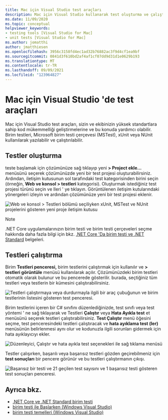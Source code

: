 ```yaml
---
title: Mac için Visual Studio test araçları
description: Mac için Visual Studio kullanarak test oluşturma ve çalıştırma.
ms.date: 11/09/2020
ms.topic: conceptual
helpviewer_keywords:
- testing tools [Visual Studio for Mac]
- unit tests [Visual Studio for Mac]
ms.author: jomatthi
author: jmatthiesen
ms.openlocfilehash: 3956c3158fd4ec1ad32b76882ac3f9d4cf1ea9bf
ms.sourcegitcommit: 0841d3f610bd2af4af1cf07dd9d31d1e0629b193
ms.translationtype: MT
ms.contentlocale: tr-TR
ms.lasthandoff: 09/09/2021
ms.locfileid: "123964827"
---
```

# <a name="testing-tools-in-visual-studio-for-mac"></a>Mac için Visual Studio 'de test araçları

Mac için Visual Studio test araçları, sizin ve ekibinizin yüksek standartlara sahip kod mükemmelliği geliştirmelerine ve bu konuda yardımcı olabilir. Birim testleri, Microsoft birim testi çerçevesi (MSTest), xUnit veya NUnit kullanılarak yazılabilir ve çalıştırılabilir.

## <a name="creating-tests"></a>Testler oluşturma
teste başlamak için çözümünüze sağ tıklayıp yeni **> Project ekle...** menüsünü seçerek çözümünüzde yeni bir test projesi oluşturabilirsiniz. Ardından, iletişim kutusunun sol tarafındaki test kategorisinden birini seçin (örneğin, **Web ve konsol > testleri** kategorisi). Oluşturmak istediğiniz test projesi türünü seçin ve Ileri ' ye tıklayın. Görüntülenen iletişim kutularındaki yönergeleri izleyin ve ardından çözümünüze yeni bir test projesi eklenir.

![Web ve konsol > Testleri bölümü seçiliyken xUnit, MSTest ve NUnit projelerini gösteren yeni proje iletişim kutusu](media/create-new-test-project.PNG)

> [!NOTE]
> .NET Core uygulamalarınızın birim testi ve birim testi çerçeveleri seçme hakkında daha fazla bilgi için bkz. [.NET Core 'Da birim testi ve .NET Standard](/dotnet/core/testing/?pivots=xunit) belgeleri.

## <a name="running-tests"></a>Testleri çalıştırma
Birim **Testleri penceresi,** birim testlerini çalıştırmak için kullanılır ve **> testleri görüntüle** menüsü kullanılarak açılır. Çözümünüzdeki birim testleri otomatik olarak bulunur ve bu pencerede gösterilir. burada, seçtiğiniz tüm testleri veya testlerin bir kümesini çalıştırabilirsiniz.

![Testleri çalıştırmaya veya durdurmayla ilgili bir araç çubuğunun ve birim testlerinin listesini gösteren test penceresi.](media/test-window.PNG)

Birim testlerini içeren bir C# sınıfını düzenlediğinizde, test sınıfı veya test yöntemi ' ne sağ tıklayarak ve Testleri **Çalıştır** veya **Hata Ayıkla test** et menüsünü seçerek testleri çalıştırabilirsiniz. **Test Çalıştır** menü öğesini seçme, test penceresindeki testleri çalıştıracak ve **hata ayıklama test (ler)** menüsünün belirlenmesi aynı olur ve kodunuzla ilgili sorunları gidermek için hata ayıklayıcıyı ekler.

![Düzenleyici, Çalıştır ve hata ayıkla test seçenekleri ile sağ tıklama menüsü](media/run-tests-context-menu.PNG)

Testler çalışırken, başarılı veya başarısız testleri gözden geçirebilmeniz için **test sonuçları** bir pencere görünür ve bu testleri çalıştırmanın çıkışı.

![Başarısız bir testi ve 21 geçilen test sayısını ve 1 başarısız testi gösteren test sonuçları penceresi.](media/test-results-window.PNG)

## <a name="see-also"></a>Ayrıca bkz.

- [.NET Core ve .NET Standard birim testi](/dotnet/core/testing)
- [birim testi ile Başlarken (Windows Visual Studio)](/visualstudio/test/getting-started-with-unit-testing)
- [birim testi temelleri (Windows Visual Studio)](/visualstudio/test/unit-test-basics)